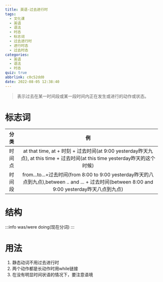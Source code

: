 ```yaml
---
title: 英语-过去进行时
tags:
  - 文化课
  - 英语
  - 语法
  - 时态
  - 标志词
  - 过去进行时
  - 进行时态
  - 过去时态
categories:
  - 英语
  - 语法
  - 时态
quiz: true
abbrlink: c0c52dd0
date: 2022-08-05 12:38:40
---
```

> 表示过去在某一时间段或某一段时间内正在发生或进行的动作或状态。
# 标志词
|分类|例|
|:-:|:----:|
|时间点|at that time, at + 时刻 + 过去时间(at 9:00 yesterday昨天九点), at this time + 过去时间(at this time yesterday昨天的这个时候)|
|时间段|from...to...+过去时间(from 8:00 to 9:00 yesterday昨天的八点到九点),between .. and ... + 过去时间(between 8:00 and 9:00 yesterday昨天八点到九点)|
# 结构
:::info
was/were doing(现在分词)
:::
# 用法
1. 静态动词不用过去进行时
2. 两个动作都是长动作时用while链接
3. 在没有明显时间状语的情况下，要注意语境
